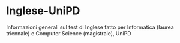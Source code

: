 # Inglese-UniPD
Informazioni generali sul test di Inglese fatto per Informatica (laurea triennale) e Computer Science (magistrale), UniPD
